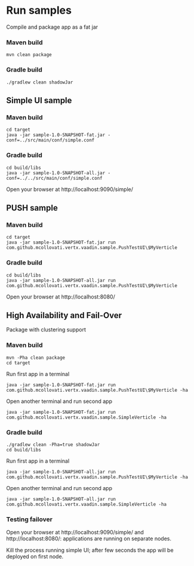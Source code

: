 # Run samples

Compile and package app as a fat jar

### Maven build

```
mvn clean package
```

### Gradle build

```
./gradlew clean shadowJar
```

## Simple UI sample

### Maven build

```
cd target
java -jar sample-1.0-SNAPSHOT-fat.jar -conf=../src/main/conf/simple.conf
```


### Gradle build

```
cd build/libs
java -jar sample-1.0-SNAPSHOT-all.jar -conf=../../src/main/conf/simple.conf
```


Open your browser at http://localhost:9090/simple/


## PUSH sample

### Maven build

```
cd target
java -jar sample-1.0-SNAPSHOT-fat.jar run com.github.mcollovati.vertx.vaadin.sample.PushTestUI\$MyVerticle
```

### Gradle build

```
cd build/libs
java -jar sample-1.0-SNAPSHOT-all.jar run com.github.mcollovati.vertx.vaadin.sample.PushTestUI\$MyVerticle
```


Open your browser at http://localhost:8080/

## High Availability and Fail-Over

Package with clustering support

### Maven build

```
mvn -Pha clean package
cd target
```

Run first app in a terminal

```
java -jar sample-1.0-SNAPSHOT-fat.jar run com.github.mcollovati.vertx.vaadin.sample.PushTestUI\$MyVerticle -ha
```

Open another terminal and run second app


```
java -jar sample-1.0-SNAPSHOT-fat.jar run com.github.mcollovati.vertx.vaadin.sample.SimpleVerticle -ha
```


### Gradle build

```
./gradlew clean -Pha=true shadowJar
cd build/libs
```

Run first app in a terminal

```
java -jar sample-1.0-SNAPSHOT-all.jar run com.github.mcollovati.vertx.vaadin.sample.PushTestUI\$MyVerticle -ha
```

Open another terminal and run second app

```
java -jar sample-1.0-SNAPSHOT-all.jar run com.github.mcollovati.vertx.vaadin.sample.SimpleVerticle -ha
```

### Testing failover

Open your browser at http://localhost:9090/simple/ and http://localhost:8080/: applications are running on separate nodes.

Kill the process running simple UI; after few seconds the app will be deployed on first node.


